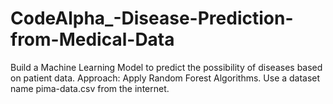 # CodeAlpha_-Disease-Prediction-from-Medical-Data
Build a Machine Learning Model to predict the possibility of diseases based on patient data. 
Approach: Apply  Random Forest Algorithms. 
Use a dataset name pima-data.csv from the internet.
